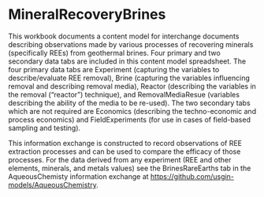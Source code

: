 # MineralRecoveryBrines
This workbook documents a content model for interchange documents describing observations made by various processes of recovering minerals (specifically REEs) from geothermal brines. Four primary and two secondary data tabs are included in this content model spreadsheet. The four primary data tabs are Experiment (capturing the variables to describe/evaluate REE removal), Brine (capturing the variables influencing removal and describing removal media), Reactor (describing the variables in the removal (“reactor”) technique), and RemovalMediaResue (variables describing the ability of the media to be re-used). The two secondary tabs which are not required are Economics (describing the techno-economic and process economics) and FieldExperiments (for use in cases of field-based sampling and testing). 

This information exchange is constructed to record observations of REE extraction processes and can be used to compare the efficacy of those processes. For the data derived from any experiment (REE and other elements, minerals, and metals values) see the BrinesRareEarths tab in the AqueousChemisty information exchange at https://github.com/usgin-models/AqueousChemistry.